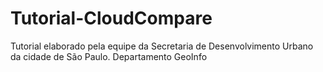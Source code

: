 # Tutorial-CloudCompare
Tutorial elaborado pela equipe da Secretaria de Desenvolvimento Urbano da cidade de São Paulo. Departamento GeoInfo
